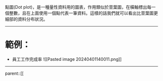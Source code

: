 點圖(Dot plot)，是一種量性資料用的圖表，作用類似於莖葉圖，在橫軸標出每一個整數，且在上面使用一個點代表一筆資料。這樣的話我們就可以看出比莖葉圖更細部的資料分布狀況。
- - -
# 範例：
- 員工工作完成率
![[Pasted image 20240401140011.png]]
- - -
parent::[[